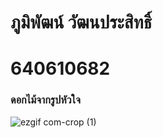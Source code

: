 # ภูมิพัฒน์ วัฒนประสิทธิ์
# 640610682
### ดอกไม้จากรูปหัวใจ
![ezgif com-crop (1)](https://user-images.githubusercontent.com/95070986/221924123-d027784e-afb3-44ed-9edc-de76547b415b.gif)
